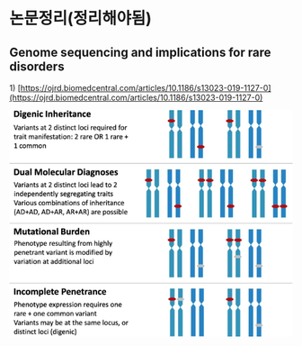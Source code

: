 # 논문정리\(정리해야됨\)

## Genome sequencing and implications for rare disorders

1\) [https://ojrd.biomedcentral.com/articles/10.1186/s13023-019-1127-0](https://ojrd.biomedcentral.com/articles/10.1186/s13023-019-1127-0)



![](../.gitbook/assets/image%20%28302%29.png)



